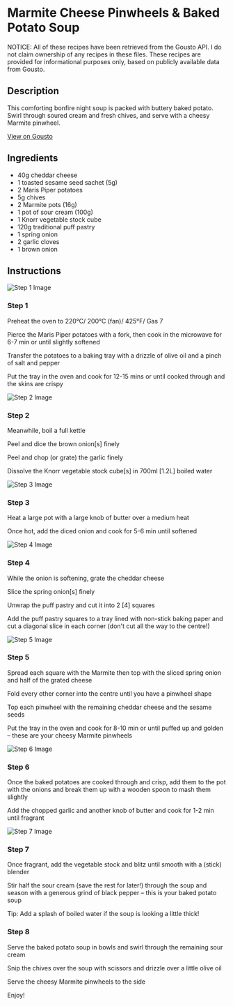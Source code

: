 # Marmite Cheese Pinwheels & Baked Potato Soup

NOTICE: All of these recipes have been retrieved from the Gousto API. I do not claim ownership of any recipes in these files. These recipes are provided for informational purposes only, based on publicly available data from Gousto.

## Description

This comforting bonfire night soup is packed with buttery baked potato. Swirl through soured cream and fresh chives, and serve with a cheesy Marmite pinwheel.

[View on Gousto](https://www.gousto.co.uk/recipes/cookbook/marmite-cheese-pinwheels-baked-potato-soup)

## Ingredients

- 40g cheddar cheese
- 1 toasted sesame seed sachet (5g)
- 2 Maris Piper potatoes
- 5g chives
- 2 Marmite pots (16g)
- 1 pot of sour cream (100g)
- 1 Knorr vegetable stock cube
- 120g traditional puff pastry
- 1 spring onion
- 2 garlic cloves
- 1 brown onion

## Instructions

![Step 1 Image](https://production-media.gousto.co.uk/cms/recipe-step-image/step-1-1602519664283-x200.jpg)

### Step 1

Preheat the oven to 220°C/ 200°C (fan)/ 425°F/ Gas 7

Pierce the Maris Piper potatoes with a fork, then cook in the microwave for 6-7 min or until slightly softened

Transfer the potatoes to a baking tray with a drizzle of olive oil and a pinch of salt and pepper

Put the tray in the oven and cook for 12-15 mins or until cooked through and the skins are crispy

![Step 2 Image](https://production-media.gousto.co.uk/cms/recipe-step-image/step-2-1602519706365-x200.jpg)

### Step 2

Meanwhile, boil a full kettle

Peel and dice the brown onion<span class="text-danger">[s]</span> finely

Peel and chop (or grate) the garlic finely

Dissolve the Knorr vegetable stock cube<span class="text-danger">[s] </span>in 700ml <span class="text-danger">[1.2L]</span> boiled water

![Step 3 Image](https://production-media.gousto.co.uk/cms/recipe-step-image/step-3-1602519712803-x200.jpg)

### Step 3

Heat a large pot with a large knob of butter over a medium heat

Once hot, add the diced onion and cook for 5-6 min until softened

![Step 4 Image](https://production-media.gousto.co.uk/cms/recipe-step-image/step-4-1602519722327-x200.jpg)

### Step 4

While the onion is softening, grate the cheddar cheese

Slice the spring onion<span class="text-danger">[s]</span> finely

Unwrap the puff pastry and cut it into 2 <span class="text-danger">[4]</span> squares

Add the puff pastry squares to a tray lined with non-stick baking paper and cut a diagonal slice in each corner (don't cut all the way to the centre!)

![Step 5 Image](https://production-media.gousto.co.uk/cms/recipe-step-image/step-5-1602519739239-x200.jpg)

### Step 5

Spread each square with the Marmite then top with the sliced spring onion and half of the grated cheese

Fold every other corner into the centre until you have a pinwheel shape

Top each pinwheel with the remaining cheddar cheese and the sesame seeds

Put the tray in the oven and cook for 8-10 min or until puffed up and golden – these are your cheesy Marmite pinwheels

![Step 6 Image](https://production-media.gousto.co.uk/cms/recipe-step-image/step-6-1602519813495-x200.jpg)

### Step 6

Once the baked potatoes are cooked through and crisp, add them to the pot with the onions and break them up with a wooden spoon to mash them slightly

Add the chopped garlic and another knob of butter and cook for 1-2 min until fragrant

![Step 7 Image](https://production-media.gousto.co.uk/cms/recipe-step-image/step-7-1602519840845-x200.jpg)

### Step 7

Once fragrant, add the vegetable stock and blitz until smooth with a (stick) blender

Stir half the sour cream (save the rest for later!) through the soup and season with a generous grind of black pepper – this is your baked potato soup

Tip: Add a splash of boiled water if the soup is looking a little thick!

### Step 8

Serve the baked potato soup in bowls and swirl through the remaining sour cream

Snip the chives over the soup with scissors and drizzle over a little olive oil

Serve the cheesy Marmite pinwheels to the side

Enjoy!


